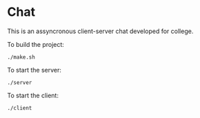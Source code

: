 # Chat
This is an assyncronous client-server chat developed for college.

To build the project:

	./make.sh

To start the server:

	./server

To start the client:

	./client

